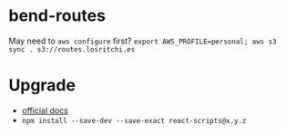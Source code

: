 # bend-routes

May need to `aws configure` first?
`export AWS_PROFILE=personal; aws s3 sync . s3://routes.losritchi.es`

# Upgrade
- [official docs](https://github.com/facebookincubator/create-react-app/blob/master/packages/react-scripts/template/README.md#updating-to-new-releases)
- `npm install --save-dev --save-exact react-scripts@x.y.z`
